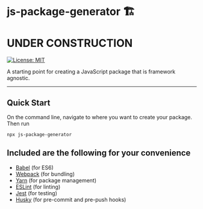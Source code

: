 # js-package-generator 🏗

# UNDER CONSTRUCTION

[![License: MIT](https://img.shields.io/badge/License-MIT-yellow.svg)](https://opensource.org/licenses/MIT)

A starting point for creating a JavaScript package that is framework agnostic.

---

## Quick Start

On the command line, navigate to where you want to create your package. Then run

```
npx js-package-generator
```

## Included are the following for your convenience

- [Babel](https://babeljs.io/) (for ES6)
- [Webpack](https://webpack.js.org/) (for bundling)
- [Yarn](https://yarnpkg.com/lang/en/) (for package management)
- [ESLint](https://eslint.org/) (for linting)
- [Jest](https://facebook.github.io/jest/) (for testing)
- [Husky](https://github.com/typicode/husky) (for pre-commit and pre-push hooks)

